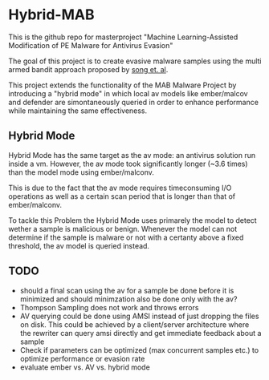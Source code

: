 # Hybrid-MAB
This is the github repo for masterproject "Machine Learning-Assisted Modification of PE
Malware for Antivirus Evasion"

The goal of this project is to create evasive malware samples using the multi armed bandit approach proposed by [song et. al](https://github.com/bitsecurerlab/MAB-malware).

This project extends the functionality of the MAB Malware Project by introducing a "hybrid mode" in which local av models like ember/malcov and defender are simontaneously queried in order to enhance performance while maintaining the same effectiveness.


## Hybrid Mode
Hybrid Mode has the same target as the av mode: an antivirus solution run inside a vm. However, the av mode took significantly longer (~3.6 times) than the model mode using ember/malconv. 

This is due to the fact that the av mode requires timeconsuming I/O operations as well as a certain scan period that is longer than that of ember/malconv.

To tackle this Problem the Hybrid Mode uses primarely the model to detect wether a sample is malicious or benign. Whenever the model can not determine if the sample is malware or not with a certanty above a fixed threshold, the av model is queried instead.



## TODO
* should a final scan using the av for a sample be done before it is minimized and should minimzation also be done only with the av?
* Thompson Sampling does not work and throws errors
* AV querying could be done using AMSI instead of just dropping the files on disk. This could be achieved by a client/server architecture where the rewriter can query amsi directly and get immediate feedback about a sample
* Check if parameters can be optimized (max concurrent samples etc.) to optimize performance or evasion rate
* evaluate ember vs. AV vs. hybrid mode
